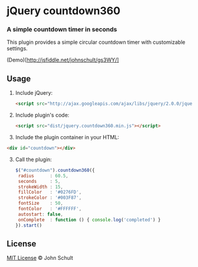 # jQuery countdown360

### A simple countdown timer in seconds

This plugin provides a simple circular countdown timer with customizable settings.

(Demo)[http://jsfiddle.net/johnschult/gs3WY/]

## Usage

1. Include jQuery:

	```html
	<script src="http://ajax.googleapis.com/ajax/libs/jquery/2.0.0/jquery.min.js"></script>
	```

2. Include plugin's code:

	```html
	<script src="dist/jquery.countdown360.min.js"></script>
	```

3. Include the plugin container in your HTML:

  ```html
  <div id="countdown"></div>
  ```

3. Call the plugin:

	```javascript
   $("#countdown").countdown360({
   	 radius      : 60.5,
     seconds     : 5,
   	 strokeWidth : 15,
     fillColor   : '#0276FD',
     strokeColor : '#003F87',
     fontSize    : 50,
     fontColor   : '#FFFFFF',
     autostart: false,
     onComplete  : function () { console.log('completed') }
   }).start()
	```

## License

[MIT License](http://johnschult.mit-license.org/) © John Schult

